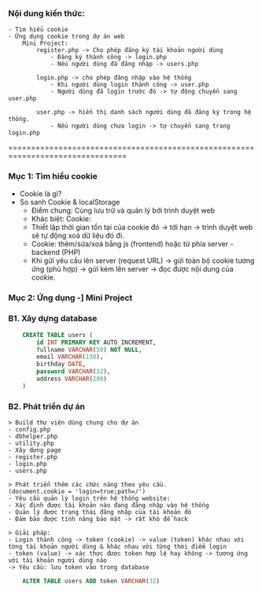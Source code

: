 ### Nội dung kiến thức:

    - Tìm hiểu cookie
    - Ứng dụng cookie trong dự án web
        Mini Project:
            register.php -> Cho phép đăng ký tài khoản người dùng
                - Đăng ký thành công -> login.php
                - Nếu người dùng đã đăng nhập -> users.php

            login.php -> cho phép đăng nhập vào hệ thống
                - Khi người dùng login thành công -> user.php
                - Người dùng đã login trước đó -> tự động chuyển sang user.php

            user.php -> hiển thị danh sách người dùng đã đăng ký trong hệ thống.
                - Nếu người dùng chưa login -> tự chuyển sang trang login.php

================================================================================

### Mục 1: Tìm hiểu cookie

- Cookie là gì?
- So sanh Cookie & localStorage
  - Điểm chung:
    Cùng lưu trữ và quản lý bởi trình duyệt web
  - Khác biệt:
    Cookie:
  - Thiết lập thời gian tồn tại của cookie đó -> tới hạn -> trình duyệt web sẽ tự động xoá dữ liệu đó đi.
  - Cookie: thêm/sửa/xoá bằng js (frontend) hoặc từ phía server - backend (PHP)
  - Khi gửi yêu cầu lên server (request URL) -> gửi toàn bộ cookie tương ứng (phù hợp) -> gửi kèm lên server -> đọc được nội dung của cookie.

### Mục 2: Ứng dụng -] Mini Project

### B1. Xây dựng database

```sql
    CREATE TABLE users (
        id INT PRIMARY KEY AUTO_INCREMENT,
        fullname VARCHAR(50) NOT NULL,
        email VARCHAR(150),
        birthday DATE,
        password VARCHAR(32),
        address VARCHAR(200)
    )
```

### B2. Phát triển dự án

    > Build thư viện dùng chung cho dự án
    - config.php
    - dbhelper.php
    - utility.php
    - Xây dựng page
    - register.php
    - login.php
    - users.php

    > Phát triển thêm các chức năng theo yêu cầu.
    (document.cookie = 'login=true;path=/')
    - Yêu cầu quản lý login trên hệ thống website:
    - Xác định được tài khoản nào đang đăng nhập vào hệ thống
    - Quản lý được trạng thái đăng nhập của tài khoản đó
    - Đảm bảo được tính năng bảo mật -> rất khó để hack

    > Giải pháp:
    - Login thành công -> token (cookie) -> value (token) khác nhau với từng tài khoản người dùng & khác nhau với từng thời điểm login
    - token (value) -> xác thực được token hợp lệ hay không -> tương ứng với tài khoản người dùng nào
    -> Yêu cầu: lưu token vào trong database

```sql
    ALTER TABLE users ADD token VARCHAR(32)
```
